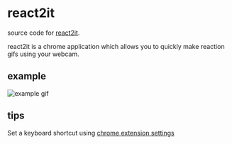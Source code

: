 react2it
========

source code for [react2it](https://chrome.google.com/webstore/detail/react2it/pgeaakklfhmplaibamdndkkcibjegnci).

react2it is a chrome application which allows you to quickly make reaction gifs using your webcam.


example
-------

![example gif](http://i.imgur.com/sVMdyBp.gif)

tips
----

Set a keyboard shortcut using [chrome extension settings](chrome://extensions)
